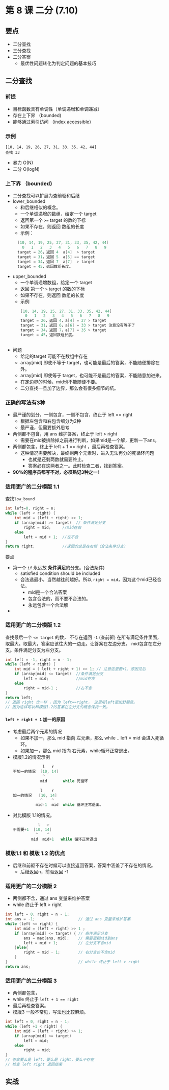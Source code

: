 # 第 8 课 二分 (7.10)

## 要点
- 二分查找
- 三分查找
- 二分答案
  - 最优性问题转化为判定问题的基本技巧

## 二分查找
### 前提
- 目标函数具有单调性（单调递增和单调递减）
- 存在上下界 （bounded)
- 能够通过索引访问 （index accessible）

### 示例
```
[10, 14, 19, 26, 27, 31, 33, 35, 42, 44]
查找 33
```
- 暴力 O(N)
- 二分 O(logN)

### 上下界 （bounded) 
- 二分查找可以扩展为查前驱和后继
- lower_bounded
  - 和后继相似的概念。
  - 一个单调递增的数组，给定一个 target
  - 返回第一个 `>=` target 的数的下标
  - 如果不存在，则返回 数组的长度
  - 示例：
  ```c
    [10, 14, 19, 25, 27, 31, 33, 35, 42, 44]
      0   1   2   3   4   5   6   7   8   9
    target = 26，返回 4  a[4]  > target
    target = 31，返回 5  a[5] == target
    target = 34，返回 7  a[7]  > target
    target = 45，返回数组长度。
  ```  
- upper_bounded
  - 一个单调递增数组，给定一个 target
  - 返回 第一个 `>` target 的数的下标
  - 如果不存在，则返回 数组的长度
  - 示例
    ```c
    [10, 14, 19, 25, 27, 31, 33, 35, 42, 44]
      0   1   2   3   4   5   6   7   8   9
    target = 26，返回 4，a[4] = 27 > target
    target = 31，返回 6，a[6] = 33 > target 注意没有等于了
    target = 34，返回 7，a[7] = 35 > target 
    target = 45，返回数组长度。 
  ```  
- 问题
  - 给定的target 可能不在数组中存在
  - array[mid] 即使不等于 target，也可能是最后的答案，不能随便排除在外。
  - array[mid] 即使等于 target，也可能不是最后的答案，不能随意加进来。
  - 在定边界的时候，mid也不能随便不要。
  - 二分查找一旦加了边界，那么会有很多细节的坑。
### 正确的写法有3种
- 最严谨的划分，一侧包含，一侧不包含，终止于 left == right
   - 根据左包含和右包含细分为2种
   - 最严谨，但需要额外思考
- 两侧都不包含，用 ans 维护答案，终止于 left > right
   - 需要在mid被排除掉之前进行判断，如果mid是一个解，更新一下ans。
- 两侧都包含，终止于 left + 1 == right ，最后再检查答案。
   - 这种情况需要解决，最终剩两个元素时，进入无法再分的死循环问题
     - 也就是还剩两数就需要终止。
     - 答案必在这两者之一。此时检查二者，找到答案。
- **90%的程序员都写不对，必须熟记3种之一!**

### 适用更广的二分模版 1.1
查找`low_bound`
```c
int left=0, right = n;
while (left < right) {
    int mid = (left + right) >> 1;
    if (array[mid] >= target)  // 条件满足分支
        right = mid;     //mid在右
    else
        left = mid + 1;  //左不含
}
return right;            //返回的总是在右侧（合法条件分支） 
```
要点
 - 第一个 `if` 永远放 **条件满足**的分支。(合法条件) 
   - satisfied condition should be included
   - 合法选最小，当然越往前越好。所以 `right = mid`，因为这个mid已经合法。
     - mid是一个合法答案
     - 包含合法的，而不要不合法的。
     - 永远包含一个合法解
 - 
### 适用更广的二分模版 1.2
查找最后一个 `<= target` 的数， 不存在返回 `-1` (查前驱)
在所有满足条件里面，取最大。取最大，答案应该往大的一边走。让答案在左边分支。
mid包含在左分支。条件满足分支为左分支。
```c
int left = -1, right = n - 1;
while (left < right) {
    int mid = ( left + right + 1) >> 1; // 注意这里要+1，原因见后
    if (array[mid] <= target)  //条件满足分支
        left = mid;            //mid在左
    else
        right = mid-1 ;        //右不含
}
return left;   
// 返回 right 也一样 ，因为 left==right， 这里用left更加舒服些。
// 因为这样可以和模版1.2的答案在左分支的概念保持一致。
```
#### `left + right + 1` 加一的原因

- 考虑最后两个元素的情况
  - 如果不加一，那么 mid 指向 左元素，那么 while .. left = mid 会进入死循环。
  - 如果加一，那么 mid 指向 右元素，while循环正常退出。
- 模版1.2的情况示例  
  ```c
               l   r
  不加一的情况  [10, 14]
               ^
              mid       while 死循环
           
              l    r    
  加一的情况   [10, 14]
              ^    ^
            mid-1  mid  while 循环正常退出。
  ```
- 对比模版 1.1的情况。
  ```c
             l   r
  不需要+1  [10, 14]
            ^    ^
          mid  mid+1   while 循环正常退出
  ```
### 模版1.1 和 模版 1.2 的优点
- 后继和前驱不存在时候可以直接返回答案，答案中涵盖了不存在的情况。
  - 后继返回n，前驱返回 -1  

### 适用更广的二分模版 2 
- 两侧都不含，通过 ans 变量来维护答案
- while 终止于 left > right 
```c
int left = 0, right = n - 1;
int ans = -1;                   // 通过 ans 变量来维护答案 
while (left <= right) {
    int mid = (left + right) >> 1 ;
    if (array[mid] <= target) { // 条件满足分支
        ans = max(ans, mid);    // 需要更新mid到ans 
        left = mid + 1;         // 左分支不含mid
    }else{
        right = mid - 1;        // 右分支也不含mid
    }
}                               // while 终止于 left > right
return ans;             
```
### 适用更广的二分模版 3
- 两侧都包含，
- while 终止于 `left + 1 == right` 
- 最后再检查答案。
- 模版3 一般不常见，写法也比较麻烦。
```c
int left = 0, right = n - 1;
while (left +1 < right) {
    int mid = (left + right) >> 1;
    if (array[mid] <= target) 
        left = mid;
    else 
        right = mid;
}
// 答案要么是 left，要么是 right，要么不存在
// 检查 left right 返回结果
```
## 实战
